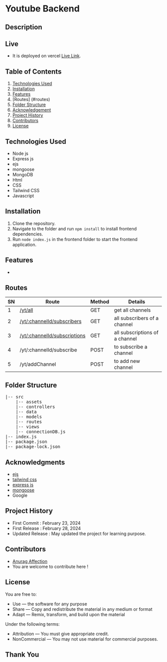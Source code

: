 # Youtube Backend

## Description



## Live
- It is deployed on vercel [Live Link]().

## Table of Contents

1. [Technologies Used](#technologies-used)
2. [Installation ](#installation)
3. [Features](#features)
4. [Routes]  (#routes)
5. [Folder Structure](#folder-structure)
6. [Acknowledgement](#acknowledgments)
7. [Project History](#project-history)
8. [Contributors](#contributors)
9. [License](#license)

## Technologies Used
- Node js 
- Express js
- ejs 
- mongoose 
- MongoDB
- Html 
- CSS 
- Tailwind CSS 
- Javascript 

## Installation

1. Clone the repository.
2. Navigate to the folder and run `npm install` to install frontend dependencies.
3. Run `node index.js` in the frontend folder to start the frontend application.

## Features
- 

## Routes

| SN | Route | Method | Details |
|----|-------|--------|---------|
| 1  | [/yt/all](/yt/all) | GET | get all channels |
| 2  | [/yt/:channelId/subscribers](/yt/:channelId/subscribers) | GET | all subscribers of a channel |
| 3  | [/yt/:channelId/subscriptions](/yt/:channelId/subscriptions) | GET | all subscriptions of a channel |
| 4  | /yt/:channelId/subscribe | POST | to subscribe a channel |
| 5  | /yt/addChannel | POST | to add new channel |

## Folder Structure

<pre>
|-- src
    |-- assets 
    |-- controllers 
    |-- data
    |-- models 
    |-- routes 
    |-- views
    |-- connectionDB.js 
|-- index.js
|-- package.json
|-- package-lock.json
</pre>

## Acknowledgments

- [ejs]()
- [tailwind css](/)
- [express js](/)
- [mongoose]()
- Google

## Project History

- First Commit : February 23, 2024
- First Release : February 28, 2024
- Updated Release : May updated the project for learning purpose.

## Contributors

- [ Anurag Affection ](https://github.com/anuragaffection)
- You are welcome to contribute here !

## License

You are free to:

- Use — the software for any purpose
- Share — Copy and redistribute the material in any medium or format
- Adapt — Remix, transform, and build upon the material

Under the following terms:

- Attribution — You must give appropriate credit.
- NonCommercial — You may not use material for commercial purposes.

## Thank You
